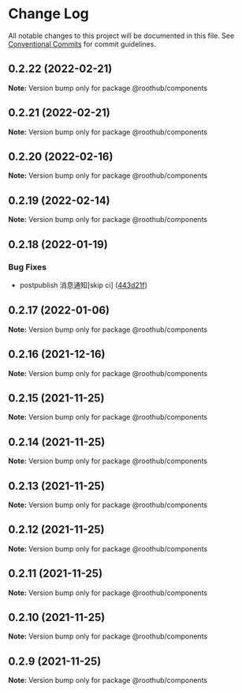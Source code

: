 # Change Log

All notable changes to this project will be documented in this file.
See [Conventional Commits](https://conventionalcommits.org) for commit guidelines.

## 0.2.22 (2022-02-21)

**Note:** Version bump only for package @roothub/components





## 0.2.21 (2022-02-21)

**Note:** Version bump only for package @roothub/components





## 0.2.20 (2022-02-16)

**Note:** Version bump only for package @roothub/components





## 0.2.19 (2022-02-14)

**Note:** Version bump only for package @roothub/components





## 0.2.18 (2022-01-19)


### Bug Fixes

* postpublish 消息通知[skip ci] ([443d21f](https://github.com/RootLinkFE/rh.js/commit/443d21f552afacef3f2f82a7a66a778a882141a5))





## 0.2.17 (2022-01-06)

**Note:** Version bump only for package @roothub/components





## 0.2.16 (2021-12-16)

**Note:** Version bump only for package @roothub/components





## 0.2.15 (2021-11-25)

**Note:** Version bump only for package @roothub/components





## 0.2.14 (2021-11-25)

**Note:** Version bump only for package @roothub/components





## 0.2.13 (2021-11-25)

**Note:** Version bump only for package @roothub/components





## 0.2.12 (2021-11-25)

**Note:** Version bump only for package @roothub/components





## 0.2.11 (2021-11-25)

**Note:** Version bump only for package @roothub/components





## 0.2.10 (2021-11-25)

**Note:** Version bump only for package @roothub/components





## 0.2.9 (2021-11-25)

**Note:** Version bump only for package @roothub/components
